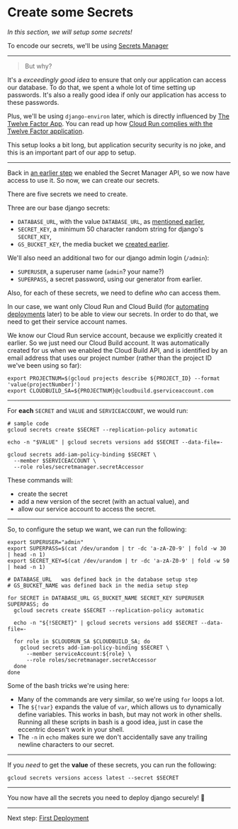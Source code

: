 # Create some Secrets

*In this section, we will setup some secrets!*

To encode our secrets, we'll be using [Secrets Manager](https://cloud.google.com/secret-manager/docs)

----

> But why? 

It's a *exceedingly good idea* to ensure that only our application can access our database. To do that, we spent a whole lot of time setting up passwords. It's also a really good idea if only our application has access to these passwords. 

Plus, we'll be using `django-environ` later, which is directly influenced by [The Twelve Factor App](https://12factor.net/). You can read up how [Cloud Run complies with the Twelve Factor application](https://cloud.google.com/blog/products/serverless/a-dozen-reasons-why-cloud-run-complies-with-the-twelve-factor-app-methodology).

This setup looks a bit long, but application security security is no joke, and this is an important part of our app to setup. 

---

Back in [an earlier step](docs/10-setup-gcp.md) we enabled the Secret Manager API, so we now have access to use it. So now, we can create our secrets. 

There are five secrets we need to create. 

Three are our base django secrets: 

 * `DATABASE_URL`, with the value `DATABASE_URL`, as [mentioned earlier](20-setup-sql.md),
 * `SECRET_KEY`, a minimum 50 character random string for django's `SECRET_KEY`,
 * `GS_BUCKET_KEY`, the media bucket we [created earlier](30-setup-media.md).
 
We'll also need an additional two for our django admin login (`/admin`):

 * `SUPERUSER`, a superuser name (`admin`? your name?)
 * `SUPERPASS`, a secret password, using our generator from earlier. 

Also, for each of these secrets, we need to define *who* can access them. 

In our case, we want only Cloud Run and Cloud Build (for [automating deployments](60-ongoing-deployment.md) later) to be able to view our secrets. In order to do that, we need to get their service account names. 

We know our Cloud Run service account, because we explicitly created it earlier. So we just need our Cloud Build account. It was automatically created for us when we enabled the Cloud Build API, and is identified by an email address that uses our project number (rather than the project ID we've been using so far): 

```shell
export PROJECTNUM=$(gcloud projects describe ${PROJECT_ID} --format 'value(projectNumber)')
export CLOUDBUILD_SA=${PROJECTNUM}@cloudbuild.gserviceaccount.com
```

---

For **each** `SECRET` and `VALUE` and `SERVICEACCOUNT`, we would run:

```shell,exclude
# sample code
gcloud secrets create $SECRET --replication-policy automatic

echo -n "$VALUE" | gcloud secrets versions add $SECRET --data-file=-

gcloud secrets add-iam-policy-binding $SECRET \
  --member $SERVICEACCOUNT \
  --role roles/secretmanager.secretAccessor
```

These commands will: 

 * create the secret
 * add a new version of the secret (with an actual value), and
 * allow our service account to access the secret. 

---

So, to configure the setup we want, we can run the following: 

```shell
export SUPERUSER="admin"
export SUPERPASS=$(cat /dev/urandom | tr -dc 'a-zA-Z0-9' | fold -w 30 | head -n 1)
export SECRET_KEY=$(cat /dev/urandom | tr -dc 'a-zA-Z0-9' | fold -w 50 | head -n 1)

# DATABASE_URL   was defined back in the database setup step
# GS_BUCKET_NAME was defined back in the media setup step

for SECRET in DATABASE_URL GS_BUCKET_NAME SECRET_KEY SUPERUSER SUPERPASS; do
  gcloud secrets create $SECRET --replication-policy automatic
    
  echo -n "${!SECRET}" | gcloud secrets versions add $SECRET --data-file=-
    
  for role in $CLOUDRUN_SA $CLOUDBUILD_SA; do
    gcloud secrets add-iam-policy-binding $SECRET \
      --member serviceAccount:${role} \
      --role roles/secretmanager.secretAccessor
  done
done 
```

Some of the bash tricks we're using here: 

* Many of the commands are very similar, so we're using `for` loops a lot.
* The `${!var}` expands the value of `var`, which allows us to dynamically define variables. This works in bash, but may not work in other shells. Running all these scripts in bash is a good idea, just in case the eccentric doesn't work in your shell. 
* The `-n` in `echo` makes sure we don't accidentally save any trailing newline characters to our secret. 

---
 
If you *need* to get the **value** of these secrets, you can run the following: 

```shell,exclude
gcloud secrets versions access latest --secret $SECRET
```

---

You now have all the secrets you need to deploy django securely! 🤫

---

Next step: [First Deployment](50-first-deployment.md)
